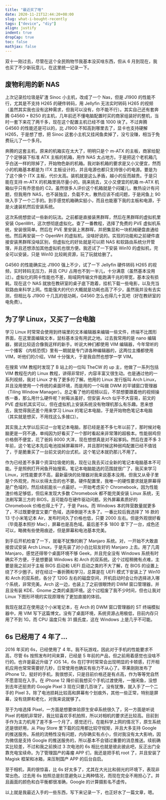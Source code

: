 ```yaml
---
title: "最近买了啥"
date: 2020-11-21T12:44:20+08:00
slug: what-i-bought-recently
tags: ["device", "diy"]
align: justify
indent: true
dropCap: true
toc: false
mathjax: false
---
```


双十一刚过去，尽管在这个全民购物节我基本没买啥东西，但从 6 月到现在，我也买了不少新玩意儿，在这里统一记录一下。

<!--more-->

## 废物利用的新 NAS

上次记录捡垃圾是矿渣 Sinoc 小主机，改成了一个 Nas，但是 J1900 的性能不行，尤其是不支持 H265 的硬件转码，用 Jellyfin 无法实时转码 H265 的视频（虽然其实我也没有这种需求，但我可以没有，你不能不行）。其实自己还有套奔腾 G4560 + B250 的主机，几年前还不懂电脑配置时买的商家组装好的整机，当时一套下来花了两千多，现在这个配置主机已经不值 1000 块了。不过奔腾 G4560 的性能还是可以的，比 J1900 不知高到哪里去了，显卡也支持硬解 H265，于是想了想，把 Sinoc 这套小主机又挂闲鱼卖掉了，没亏没赚，相当于免费玩儿了一个多月。

奔腾的这套主机，原来的机箱实在太大了，明明只是个 m-ATX 的主板，商家给配了个足够装下标准 ATX 主板的机箱，用作 NAS 太占地方。于是把这个老机箱几乎白送一样的除掉了，开始物色新的机箱。我对新机箱的要求是又小又便宜，然而小的机箱基本都是为 ITX 主板设计的，并且电源也都只支持很小的电源。要是为了这个换个 ITX 主板，代价太高。装机就是这么矛盾，越小的反而越贵。于是只能在支持 m-ATX 的机箱里挑尽量小的。挑来挑去，又小又便宜的机箱 m-ATX 机箱似乎只有乔思伯的 C2。虽然很多人评价这个机箱就是个闷罐儿，散热设计有问题，但我用作 NAS，也不装独显，负载不大，散热应该不成问题，于是闲鱼上 90 块入手了一个二手的。到手感觉机箱确实挺小，而且也能塞下我的主板和电源，于是火速装机然后安装系统。

这次系统想尝试一些新的玩法。之前都是直接装黑群晖，然后在黑群晖的虚拟机里安装 OpenWrt，这次想彻底虚拟化。查了一番教程，选择了免费的 PVE 虚拟机系统，安装很简单。然后在 PVE 里安装上黑群晖，并把集显和一块机械硬盘直通给他。然后再安装一个 OpenWrt 的虚拟机，没啥好说的。实现的功能和之前硬件直接安装黑群晖没啥区别，但虚拟化的好处就是可以把 NAS 和软路由系统分开管理，并且还想添加其他虚拟机也很方便。我还试了一下安装 Win10 的虚拟机，完全可以安装，只是 Win10 比较耗资源，玩了玩就给删了。

G4560 的性能确实比 J1900 强上不少，试了一下 Jellyfin 硬件转码 H265 的视频，实时转码无压力，并且 CPU 占用也不到一半儿，十分满意（虽然基本没用过）。虚拟化的网卡性能也不差，局域网传输文件能跑满千兆的带宽，基本没有损耗。现在这个 NAS 就放在教研室的桌子底下跑着，挂机下载一些电影，以及充当软路由来科学上网。性能强大的代价大概就是功耗也高了不少，虽然我并没有去实测，但相比与 J1900 十几瓦的低功耗，G4560 怎么也得几十瓦吧（好在教研室的电免费）。

## 为了学 Linux，又买了一台电脑

学习 Linux 时常常会使用到终端里的文本编辑器来编辑一些文件，终端不比图形界面，在这里面编辑文本，鼠标基本没有用武之地。过去我常用的是 nano 编辑器，据说比较适合像我这样的新手。听说大神们都使用 VIM 编辑器，今年常听的一个播客 《内核恐慌》里有一期就是专门讲各种编辑器的，这两位主播都使用 VIM，听他们的介绍，VIM 十分强大，于是我自然也想学一学 VIM。

在搜索 VIM 教程时发现了 B 站上的一位叫 TheCW 的 up 主，他做了一系列包括 VIM 教程在内的 Linux 教程，讲得非常好，内容丰富又很生动。也是通过他的一系列视频，我对 Linux 才有了更多的了解。他用的 Linux 发行版叫 Arch Linux，并且没用使用一个传统的桌面环境，而是用的一个叫做 DWM 的平铺窗口管理器（Tiling Window Manager）。总之看了他的视频以后，不禁想要跟着他的视频操练一番，那么用什么硬件呢？树莓派虽好，但安装 Arch 似乎不大容易，前文的 PVE 虚拟机其实可以，但在虚拟机上安装系统没有物理机那么有乐趣。思来想去，我觉得我还差个用来学习 Linux 的笔记本电脑，于是开始物色笔记本电脑（其实就是想买，不用找这么多接口）。

其实我上大学以后买过一台笔记本电脑，那已经是差不多七年以前了，那时候对电脑更是一窍不通，单纯因为好看买了一个那时看起来非常薄的超极本。性能弱鸡但价格倒不便宜，花了爸妈 8000 大洋，现在想想真是对不起爹妈。然后在差不多 3 年前，这个笔记本先后电池挂掉屏幕摔坏，并且那时候这种弱鸡配置已经不值钱了，于是脆重买了一台前文说的台式机，这个笔记本就扔那儿不用了。

作为已经差不多算个资深垃圾佬的我，现在让我去买过全新的笔记本电脑基本不可能。于是照例打开闲鱼开始搜索。笔记本电脑能选的范围就很广了，我买来学习 Linux，对性能要求不高，最新最快的处理器对我来说基本没用。但我又从骨子里是个外观党，所以长得太丑的也不要。硬件配置里，我唯一的硬性要求就是屏幕得是广色域的，然后续航能长一点最好。一开始考虑买个 Chromebook，因为性能渣价格足够低，但后来发现大多数 Chromebook 都不能完美安装 Linux 系统，无法刷写第三方的 BIOS，且可能存在硬件驱动问题。另外屏幕素质好的 Chromebook 价格也得上千了，于是 Pass。而 Windows 本的阵营数量就更多了，不过既要便宜又要广色域，选择倒是不太多了。一番比较后我选择了 16 款的 13 寸小米笔记本 Air，发布时间久了价格也低，只要 2000 左右。但是外观很好看（毕竟基本照抄 Mac），屏幕也是高色域。最后差不多 1800 拿下了一台，成色还可以，略微有些使用痕迹，但是屏幕和电池基本完美。

到手后开机检查了一下，就毫不犹豫的刷了 Manjaro 系统。对，一开始不大敢直接尝试安装 Arch Linux，于是先装了对小白比较友好的 Manjaro 上去。用了几周 Manjaro，感觉还得带个桌面环境不够 Geek，并且完全没有 Windows 系统有时确实不方便，于是想要装 Windows 和 Arch 的双系统。这个过程稍微有点难，主要是我之前对于主板 BIOS 启动和 UEFI 启动之类的不大了解，在 BIOS 的设置上绕了不少圈子。好在经过一番折腾和学习，总算是在 UEFI 模式下安装上了 Win10 和 Arch 的双系统，各分了 120G 左右的磁盘空间，开机启动时会让你选择进入哪个系统，非常完美。Arch 这一边，也装上了之前很眼馋的 DWM 窗口管理器，并且没有装 KDE、Gnome 之类的桌面环境。这个过程废了我不少时间，但也让我对 Linux 下图形环境的实现原理有了更加直接的体验。

我现在就正在使用这个小米笔记本，在 Arch 的 DWM 窗口管理器的 ST 终端模拟器中，用 VIM 写下这篇博文。没有了桌面环境，系统资源占用极低，目前内存只用了不到 1G，而 CPU 温度只有 31 摄氏度，这在 Windows 上是几乎不可能。

## 6s 已经用了 4 年了...

2016 年买的 6s，已经使用了 4 年。我不玩游戏，因此对于手机的性能要求不高，尽管 6s 按照发布时间来算，已经是 5 年前的产品，但之前用着感觉也没啥不行的。也许是最近升级了 iOS 14，6s 在打字时常常会出现明显的卡顿感，打开相机应用也常常需要好几秒，日常使用也确实有些力不从心了。苹果刚刚发布了 iPhone 12，挺好的手机，我很想买，只是目前价格还是有点高，作为等等党自然不愿意现在入手。在 iPhone 12 降价前我想买个手机过渡使用，一搜闲鱼，没想到去年还挺贵的 Google Pixel 3 现在只要几百块了。没有犹豫，就入手了一个二手的 Pixel 3，除了电池损耗比较高和屏幕有个划痕外，其他一些正常，特别是屏幕，没有烧屏和老化，对我来说就够了。

至于为啥选择 Pixel，一方面是想要体验原生安卓系统很久了，另一方面是听说 Pixel 的相机非常好，我比较喜欢手机拍照，所以对相机的要求还比较高。目前到手作为主力机用了差不多一个月了，感觉还行。在能科学上网的情况下，原生系统还是很好用，从 Play Store 里下载的应用都比较守规矩，并且大多支持 Google 的推送服务。系统的流畅性没有问题，内存确实有点小，但对我没有太大影响，因为微信是支持 Google 的推送服务的，所以基本不会错过重要的消息推送。续航确实比较差，不过和我之前换过 3 次电池的 6s 相比也就是彼此彼此吧，反正出门全靠充电宝续命。为了管理国产的毒瘤 APP 们，我还是把手机 root 了，并且安装了 Magisk 框架和冰箱，来压制国产 APP 的后台自启。

至于相机，真的很惊喜，比 6s 好太多了，尤其在大光比和弱光的环境下，表现非常出色。过去用 6s 拍照总是刻意避免以上两种情况，而现在完全不用担心了。并且画面的颜色和白平衡都很准确，Google 的计算摄影名不虚传。

以上就是我最近入手的一些东西，写下来记录一下，也正好水了一篇文章，嗯。
